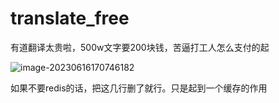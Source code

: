# translate_free

有道翻译太贵啦，500w文字要200块钱，苦逼打工人怎么支付的起





![image-20230616170746182](https://gitee.com/Zxl99/img/raw/master/picgo/202306161707271.png)

如果不要redis的话，把这几行删了就行。只是起到一个缓存的作用